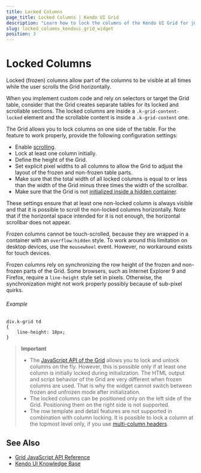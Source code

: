 ```yaml
---
title: Locked Columns
page_title: Locked Columns | Kendo UI Grid
description: "Learn how to lock the columns of the Kendo UI Grid for jQuery."
slug: locked_columns_kendoui_grid_widget
position: 3
---
```


# Locked Columns

Locked (frozen) columns allow part of the columns to be visible at all times while the user scrolls the Grid horizontally.

When you implement custom code and rely on selectors or target the Grid table, consider that the Grid creates separate tables for its locked and scrollable sections. The locked columns are inside a `.k-grid-content-locked` element and the scrollable content is inside a `.k-grid-content` one.

The Grid allows you to lock columns on one side of the table. For the feature to work properly, provide the following configuration settings:

* Enable [scrolling](#scrolling).
* Lock at least one column initially.
* Define the height of the Grid.
* Set explicit pixel widths to all columns to allow the Grid to adjust the layout of the frozen and non-frozen table parts.
* Make sure that the total width of all locked columns is equal to or less than the width of the Grid minus three times the width of the scrollbar.
* Make sure that the Grid is not [initialized inside a hidden container](#hidden-containers).

These settings ensure that at least one non-locked column is always visible and that it is possible to scroll the non-locked columns horizontally. Note that if the horizontal space intended for it is not enough, the horizontal scrollbar does not appear.

Frozen columns cannot be touch-scrolled, because they are wrapped in a container with an `overflow:hidden` style. To work around this limitation on desktop devices, use the `mousewheel` event. However, no workaround exists for touch devices.

Frozen columns rely on synchronizing the row height of the frozen and non-frozen parts of the Grid. Some browsers, such as Internet Explorer 9 and Firefox, require a `line-height` style set in pixels. Otherwise, the synchronization might not work properly possibly because of sub-pixel quirks.

###### Example

    div.k-grid td
    {
        line-height: 18px;
    }

> **Important**
> * The [JavaScript API of the Grid](/api/javascript/ui/grid) allows you to lock and unlock columns on the fly. However, this is possible only if at least one column is initially locked during initialization. The HTML output and script behavior of the Grid are very different when frozen columns are used. That is why the widget cannot switch between frozen and unfrozen mode after initialization.
> * The locked columns can be positioned only on the left side of the Grid. Positioning them on the right side is not supported.
> * The row template and detail features are not supported in combination with column locking. It is possible to lock a column at the topmost level only, if you use [multi-column headers](http://demos.telerik.com/kendo-ui/grid/multicolumnheaders).

## See Also

* [Grid JavaScript API Reference](/api/javascript/ui/grid)
* [Kendo UI Knowledge Base](/knowledge-base)
